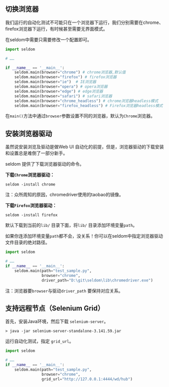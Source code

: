 ## 切换浏览器

我们运行的自动化测试不可能只在一个浏览器下运行，我们分别需要在chrome、firefox浏览器下运行，有时候甚至需要无界面模式。

在seldom中需要只需要修改一个配置即可。

```python
import seldom

# ……

if __name__ == '__main__':
    seldom.main(browser="chrome") # chrome浏览器,默认值
    seldom.main(browser="firefox") # firefox浏览器
    seldom.main(browser="ie")  # IE浏览器
    seldom.main(browser="opera") # opera浏览器
    seldom.main(browser="edge") # edge浏览器
    seldom.main(browser="safari") # safari浏览器
    seldom.main(browser="chrome_headless") # chrome浏览器headless模式
    seldom.main(browser="firefox_headless") # Firefox浏览器headless模式

```

在`main()`方法中通过`browser`参数设置不同的浏览器，默认为`Chrome`浏览器。

## 安装浏览器驱动

虽然说安装浏览及驱动是做Web UI 自动化的前提，但是，浏览器驱动的下载安装和设置总是难倒了一部分新手。

seldom 提供了下载浏览器驱动的命令。

__下载`Chrome`浏览器驱动：__

```shell
seldom -install chrome
```

注：众所周知的原因，chromedriver使用的taobao的镜像。

__下载`Firefox`浏览器驱动：__

```shell
seldom -install firefox
```

默认下载到当前的`lib/` 目录下面，将`lib/` 目录添加环境变量`path`。

如果你连添加环境变量`path`都不会，没关系！你可以在seldom中指定浏览器驱动文件目录的绝对路径。

```python
import seldom

# ……
if __name__ == '__main__':
    seldom.main(path="test_sample.py",
                browser="chrome",
                driver_path="D:\git\seldom\lib\chromedriver.exe")

```

注：浏览器要`browser`与驱动`driver_path` 要保持对应关系。


## 支持远程节点（Selenium Grid）


首先，安装Java环境，然后下载 `selenium-server`。

```shell
> java -jar selenium-server-standalone-3.141.59.jar
```

运行自动化测试，指定 `grid_url`。

```python
import seldom

# ……
if __name__ == '__main__':
    seldom.main(path="test_sample.py",
                browser="chrome",
                grid_url="http://127.0.0.1:4444/wd/hub")

```

